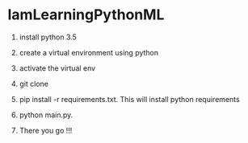# IamLearningPythonML

1) install python 3.5

2) create a virtual environment using python

3) activate the virtual env

4) git clone <url>

5) pip install -r requirements.txt. This will install python requirements

6) python main.py.

7) There you go !!!
